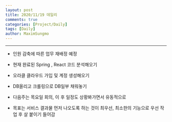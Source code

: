 ```yaml
---
layout: post
title: 2020/11/19 데일리
comments: true
categories: [Project/Daily]
tags: [Daily]
author: MaximSungmo
---
```


---

- 인원 감축에 따른 업무 재배정 예정

- 현재 완료된 Spring , React 코드 분석해오기

- 오라클 클라우드 가입 및 계정 생성해오기 

- DB올리고 크롤링으로 DB일부 채워놓기

- 다음주는 목요일 회의, 이 후 일정도 상황봐가면서 유동적으로

- 목표는 서비스 결과물 먼저 나오도록 하는 것이 최우선, 최소한의 기능으로 우선 작업 후 살 붙이기 들어감 
